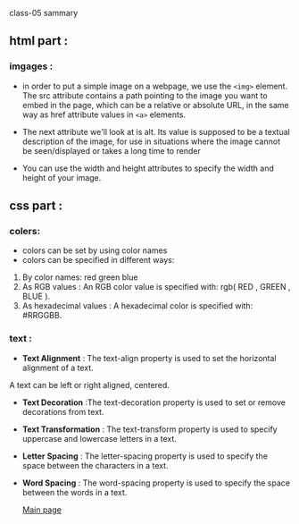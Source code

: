 
class-05 sammary

## html part :

### imgages :

* in order to put a simple image on a webpage, we use the `<img>` element.
The src attribute contains a path pointing to the image you want to embed in the page, which can be a relative or absolute URL, in the same way as href attribute values in `<a>` elements.

* The next attribute we'll look at is alt. Its value is supposed to be a textual description of the image, for use in situations where the image cannot be seen/displayed or takes a long time to render 

* You can use the width and height attributes to specify the width and height of your image.



## css part :

### colers:

* colors can be set by using color names
* colors can be specified in different ways:

1. By color names: red green blue
2. As RGB values : An RGB color value is specified with: rgb( RED , GREEN , BLUE ).
3. As hexadecimal values : A hexadecimal color is specified with: #RRGGBB.


### text :

* **Text Alignment** : The text-align property is used to set the horizontal alignment of a text.

A text can be left or right aligned, centered.

* **Text Decoration** :The text-decoration property is used to set or remove decorations from text.

* **Text Transformation** : The text-transform property is used to specify uppercase and lowercase letters in a text.

* **Letter Spacing** : The letter-spacing property is used to specify the space between the characters in a text.

* **Word Spacing** : The word-spacing property is used to specify the space between the words in a text.

     [Main page](https://osamamousa204.github.io/reading-notes/)    